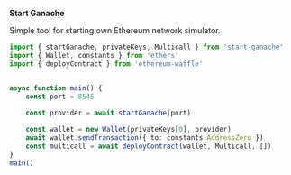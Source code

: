**Start Ganache**

Simple tool for starting own Ethereum network simulator.

```ts
import { startGanache, privateKeys, Multicall } from 'start-ganache'
import { Wallet, constants } from 'ethers'
import { deployContract } from 'ethereum-waffle'


async function main() {
    const port = 8545
    
    const provider = await startGanache(port)

    const wallet = new Wallet(privateKeys[0], provider)
    await wallet.sendTransaction({ to: constants.AddressZero })
    const multicall = await deployContract(wallet, Multicall, [])
}
main()

```